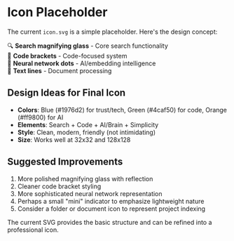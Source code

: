 # Icon Placeholder

The current `icon.svg` is a simple placeholder. Here's the design concept:

🔍 **Search magnifying glass** - Core search functionality  
📄 **Code brackets** - Code-focused system  
🧠 **Neural network dots** - AI/embedding intelligence  
📝 **Text lines** - Document processing  

## Design Ideas for Final Icon

- **Colors**: Blue (#1976d2) for trust/tech, Green (#4caf50) for code, Orange (#ff9800) for AI
- **Elements**: Search + Code + AI/Brain + Simplicity
- **Style**: Clean, modern, friendly (not intimidating)
- **Size**: Works well at 32x32 and 128x128

## Suggested Improvements

1. More polished magnifying glass with reflection
2. Cleaner code bracket styling  
3. More sophisticated neural network representation
4. Perhaps a small "mini" indicator to emphasize lightweight nature
5. Consider a folder or document icon to represent project indexing

The current SVG provides the basic structure and can be refined into a professional icon.